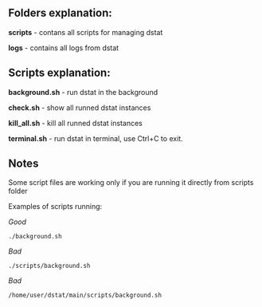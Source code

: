 ## Folders explanation:
__scripts__ - contans all scripts for managing dstat

__logs__ - contains all logs from dstat



## Scripts explanation: 
__background.sh__ - run dstat in the background

__check.sh__ - show all runned dstat instances

__kill_all.sh__ - kill all runned dstat instances

__terminal.sh__ - run dstat in terminal, use Ctrl+C to exit.



## Notes
Some script files are working only if you are running it directly from scripts folder

Examples of scripts running:

_Good_ 
```
./background.sh          
```

_Bad_ 
```
./scripts/background.sh
```

_Bad_
```
/home/user/dstat/main/scripts/background.sh
```
